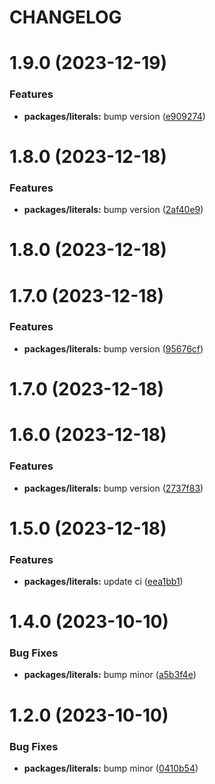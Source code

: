 # CHANGELOG

# 1.9.0 (2023-12-19)


### Features

* **packages/literals:** bump version ([e909274](https://github.mpi-internal.com/scmspain/frontend-all--pet-project-ts/commit/e9092746a7930a790e9ad8c0759ac5c03e41e12f))



# 1.8.0 (2023-12-18)


### Features

* **packages/literals:** bump version ([2af40e9](https://github.mpi-internal.com/scmspain/frontend-all--pet-project-ts/commit/2af40e934757387b8103e9e6eb74035960ad76af))



# 1.8.0 (2023-12-18)



# 1.7.0 (2023-12-18)


### Features

* **packages/literals:** bump version ([95676cf](https://github.mpi-internal.com/scmspain/frontend-all--pet-project-ts/commit/95676cfa35a46ea94fd4ea8878eb730226e54e9f))



# 1.7.0 (2023-12-18)



# 1.6.0 (2023-12-18)


### Features

* **packages/literals:** bump version ([2737f83](https://github.mpi-internal.com/scmspain/frontend-all--pet-project-ts/commit/2737f83eda29f2ec861621ead351e47d6f679970))



# 1.5.0 (2023-12-18)


### Features

* **packages/literals:** update ci ([eea1bb1](https://github.mpi-internal.com/scmspain/frontend-all--pet-project-ts/commit/eea1bb1da36e15809943fd7f274b968c1b14c0fe))



# 1.4.0 (2023-10-10)


### Bug Fixes

* **packages/literals:** bump minor ([a5b3f4e](https://github.mpi-internal.com/scmspain/frontend-all--pet-project-ts/commit/a5b3f4e849f7d5096c45317cb3a4e0d6fe79c3b3))



# 1.2.0 (2023-10-10)


### Bug Fixes

* **packages/literals:** bump minor ([0410b54](https://github.mpi-internal.com/scmspain/frontend-all--pet-project-ts/commit/0410b54e90e5cfa2ba0be092b87baba1e0f121e2))



